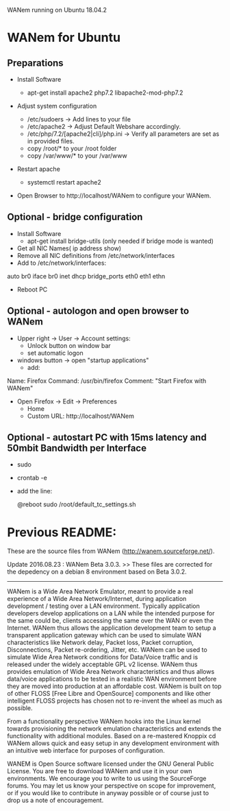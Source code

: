 WANem running on Ubuntu 18.04.2

# WANem for Ubuntu

## Preparations
* Install Software
	* apt-get install apache2 php7.2 libapache2-mod-php7.2


* Adjust system configuration
	* /etc/sudoers -> Add lines to your file
	* /etc/apache2 -> Adjust Default Webshare accordingly.
	* /etc/php/7.2/[apache2|cli]/php.ini -> Verify all parameters are set as in provided files. 
	* copy /root/* to your /root folder
	* copy /var/www/* to your /var/www

* Restart apache  
	* systemctl restart apache2
	
* Open Browser to http://localhost/WANem to configure your WANem.

## Optional - bridge configuration

* Install Software
	* apt-get install bridge-utils (only needed if bridge mode is wanted)
* Get all NIC Names( ip address show)
* Remove all NIC definitions from /etc/network/interfaces
* Add to /etc/network/interfaces:

auto br0
iface br0 inet dhcp
bridge_ports eth0 eth1 ethn	 
* Reboot PC

## Optional - autologon and open browser to WANem
* Upper right -> User -> Account settings:
	* Unlock button on window bar
	* set automatic logon
* windows button -> open "startup applications"
	* add:

Name: Firefox
Command: /usr/bin/firefox
Comment: "Start Firefox with WANem"
* Open Firefox -> Edit -> Preferences
	* Home
	* Custom URL: http://localhost/WANem


## Optional - autostart PC with 15ms latency and 50mbit Bandwidth per Interface
* sudo 
* crontab -e
* add the line:

	@reboot sudo /root/default_tc_settings.sh



# Previous README:

These are the source files from WANem (http://wanem.sourceforge.net/). 

Update 2016.08.23 : WANem Beta 3.0.3. >> These files are corrected for the depedency on a debian 8 environment based on Beta 3.0.2.

----------------

WANem is a Wide Area Network Emulator, meant to provide a real experience of a Wide Area Network/Internet, during application development / testing over a LAN environment. Typically application developers develop applications on a LAN while the intended purpose for the same could be, clients accessing the same over the WAN or even the Internet. WANem thus allows the application development team to setup a transparent application gateway which can be used to simulate WAN characteristics like Network delay, Packet loss, Packet corruption, Disconnections, Packet re-ordering, Jitter, etc. WANem can be used to simulate Wide Area Network conditions for Data/Voice traffic and is released under the widely acceptable GPL v2 license. WANem thus provides emulation of Wide Area Network characteristics and thus allows data/voice applications to be tested in a realistic WAN environment before they are moved into production at an affordable cost. WANem is built on top of other FLOSS [Free Libre and OpenSource] components and like other intelligent FLOSS projects has chosen not to re-invent the wheel as much as possible.

From a functionality perspective WANem hooks into the Linux kernel towards provisioning the network emulation characteristics and extends the functionality with additional modules. Based on a re-mastered Knoppix cd WANem allows quick and easy setup in any development environment with an intuitive web interface for purposes of configuration.

WANEM is Open Source software licensed under the GNU General Public License. You are free to download WANem and use it in your own environments. We encourage you to write to us using the SourceForge forums. You may let us know your perspective on scope for improvement, or if you would like to contribute in anyway possible or of course just to drop us a note of encouragement.

